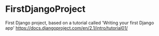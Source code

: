 # FirstDjangoProject
First Django project, based on a tutorial called 'Writing your first Django app'
 <a>https://docs.djangoproject.com/en/2.1/intro/tutorial01/</a>
